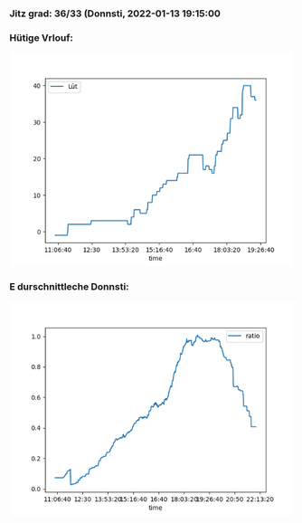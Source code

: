 ### Jitz grad: 36/33 (Donnsti, 2022-01-13 19:15:00

### Hütige Vrlouf:
![Graph](Today.png)

### E durschnittleche Donnsti:
![Graph](Donnsti.png)